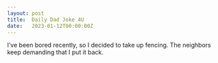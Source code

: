 ```yaml
---
layout: post
title:  Daily Dad Joke 4U
date:   2023-01-12T00:00:00Z
---
```

I’ve been bored recently, so I decided to take up fencing. The neighbors keep demanding that I put it back.
